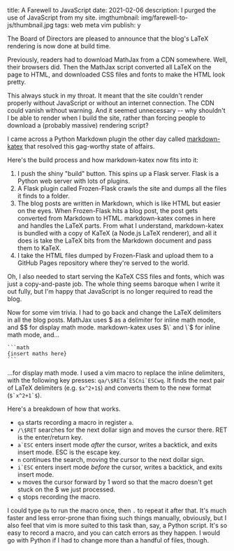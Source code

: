 title: A Farewell to JavaScript
date: 2021-02-06
description: I purged the use of JavaScript from my site.
imgthumbnail: img/farewell-to-js/thumbnail.jpg
tags: web meta vim
publish: y

The Board of Directors are pleased to announce that the blog's LaTeX rendering is now done at build time.

Previously, readers had to download MathJax from a CDN somewhere. Well, their browsers did. Then the MathJax script converted all LaTeX on the page to HTML, and downloaded CSS files and fonts to make the HTML look pretty.

This always stuck in my throat. It meant that the site couldn't render properly without JavaScript or without an internet connection. The CDN could vanish without warning. And it seemed unnecessary -- why shouldn't I be able to render when I build the site, rather than forcing people to download a (probably massive) rendering script?

I came across a Python Markdown plugin the other day called [markdown-katex](https://github.com/mbarkhau/markdown-katex) that resolved this gag-worthy state of affairs.

Here's the build process and how markdown-katex now fits into it:

1. I push the shiny "build" button. This spins up a Flask server. Flask is a Python web server with lots of plugins.
2. A Flask plugin called Frozen-Flask crawls the site and dumps all the files it finds to a folder.
3. The blog posts are written in Markdown, which is like HTML but easier on the eyes. When Frozen-Flask hits a blog post, the post gets converted from Markdown to HTML. markdown-katex comes in here and handles the LaTeX parts. From what I understand, markdown-katex is bundled with a copy of KaTeX (a Node.js LaTeX renderer), and all it does is take the LaTeX bits from the Markdown document and pass them to KaTeX.
4. I take the HTML files dumped by Frozen-Flask and upload them to a GitHub Pages repository where they're served to the world.

Oh, I also needed to start serving the KaTeX CSS files and fonts, which was just a copy-and-paste job. The whole thing seems baroque when I write it out fully, but I'm happy that JavaScript is no longer required to read the blog.

Now for some vim trivia. I had to go back and change the LaTeX delimiters in all the blog posts. MathJax uses $ as a delimiter for inline math mode, and $$ for display math mode. markdown-katex uses $\` and \`$ for inline math mode, and...

    ```math
    {insert maths here}
    ```

...for display math mode. I used a vim macro to replace the inline delimiters, with the following key presses: ``qa/\$RETa`ESCni`ESCwq``. It finds the next pair of LaTeX delimiters (e.g. `$x^2+1$`) and converts them to the new format (``$`x^2+1`$``).

Here's a breakdown of how that works.

* `qa` starts recording a macro in register `a`.
* `/\$RET` searches for the next dollar sign and moves the cursor there. RET is the enter/return key.
* ``a`ESC`` enters insert mode *after* the cursor, writes a backtick, and exits insert mode. ESC is the escape key. 
* `n` continues the search, moving the cursor to the next dollar sign.
* ``i`ESC`` enters insert mode *before* the cursor, writes a backtick, and exits insert mode.
* `w` moves the cursor forward by 1 word so that the macro doesn't get stuck on the $ we just processed.
* `q` stops recording the macro.

I could type `@a` to run the macro once, then `.` to repeat it after that. It's much faster and less error-prone than fixing such things manually, obviously, but I also feel that vim is more suited to this task than, say, a Python script. It's so easy to record a macro, and you can catch errors as they happen. I would go with Python if I had to change more than a handful of files, though.
